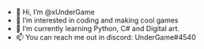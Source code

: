 - 👋 Hi, I’m @xUnderGame
- 👀 I’m interested in coding and making cool games
- 🌱 I’m currently learning Python, C# and Digital art.
- 📫 You can reach me out in discord: UnderGame#4540

<!---
xUnderGame/xUnderGame is a ✨ special ✨ repository because its `README.md` (this file) appears on your GitHub profile.
You can click the Preview link to take a look at your changes.
--->
